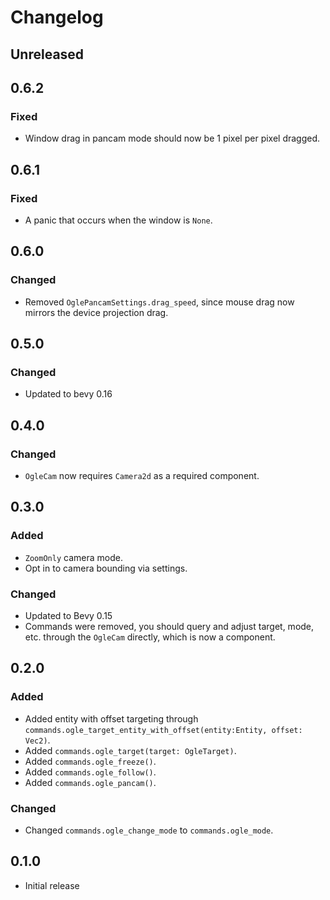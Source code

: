 # Changelog

<!-- Instructions

This changelog follows the patterns described here: <https://keepachangelog.com/en/1.0.0/>.

Subheadings to categorize changes are `added, changed, deprecated, removed, fixed, security`.

-->

## Unreleased

## 0.6.2

### Fixed

- Window drag in pancam mode should now be 1 pixel per pixel dragged.

## 0.6.1

### Fixed

- A panic that occurs when the window is `None`.

## 0.6.0

### Changed

- Removed `OglePancamSettings.drag_speed`, since mouse drag now mirrors the device projection drag.

## 0.5.0

### Changed

- Updated to bevy 0.16

## 0.4.0

### Changed

- `OgleCam` now requires `Camera2d` as a required component.

## 0.3.0

### Added

- `ZoomOnly` camera mode.
- Opt in to camera bounding via settings.

### Changed

- Updated to Bevy 0.15
- Commands were removed, you should query and adjust target, mode, etc. through the `OgleCam` directly, which is now a component.

## 0.2.0

### Added

- Added entity with offset targeting through `commands.ogle_target_entity_with_offset(entity:Entity, offset: Vec2)`.
- Added `commands.ogle_target(target: OgleTarget)`.
- Added `commands.ogle_freeze()`.
- Added `commands.ogle_follow()`.
- Added `commands.ogle_pancam()`.

### Changed

- Changed `commands.ogle_change_mode` to `commands.ogle_mode`.

## 0.1.0

- Initial release
